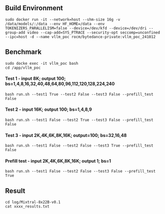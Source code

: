 ## Build Environment

```
sudo docker run -it --network=host --shm-size 16g -v /data/models/:/data --env HF_HOME=/data --env TOKENIZERS_PARALLELISM=false --device=/dev/kfd --device=/dev/dri --group-add video --cap-add=SYS_PTRACE --security-opt seccomp=unconfined --ipc=host -d --name vllm_poc rocm/bytedance-private:vllm_poc_241012
```

## Benchmark

```
sudo docke exec -it vllm_poc bash
cd /app/vllm_poc
```

#### Test 1 - input 8K; output 100; bs=1,4,8,16,32,40,48,64,80,96,112,120,128,224,240
```
bash run.sh --test1 True --test2 False --test3 False --prefill_test False
```

#### Test 2 - input 16K; output 100; bs=1,4,8,9
```
bash run.sh --test1 False --test2 True --test3 False --prefill_test False
```

#### Test 3 - input 2K,4K,6K,8K,16K; output=100; bs=32,16,48
```
bash run.sh --test1 False --test2 False --test3 True --prefill_test False
```

#### Prefill test - input 2K,4K,6K,8K,16K; output 1; bs=1
```
bash run.sh --test1 False --test2 False --test3 False --prefill_test True
```

## Result

```
cd log/Mixtral-8x22B-v0.1
cat xxxx_results.txt
```
